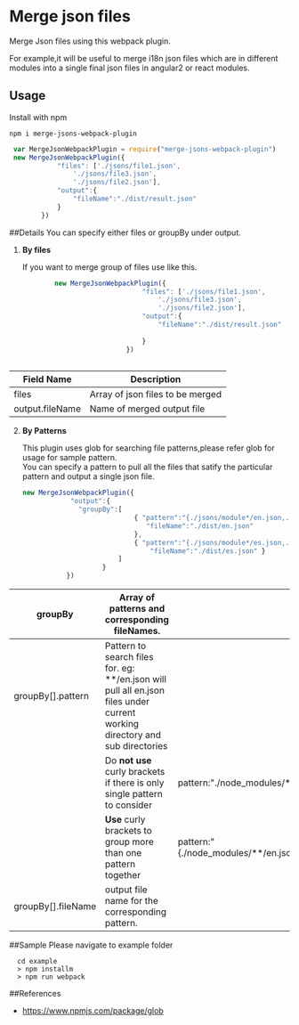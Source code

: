 # Merge json files

Merge Json files using this webpack plugin.

For example,it will be useful to
merge i18n json files which are in different modules into a single
final json files in angular2 or react modules.

 

 
## Usage

Install with npm

```
npm i merge-jsons-webpack-plugin
```

```javascript
 var MergeJsonWebpackPlugin = require("merge-jsons-webpack-plugin")
 new MergeJsonWebpackPlugin({
            "files": ['./jsons/file1.json',
                './jsons/file3.json',
                './jsons/file2.json'],
            "output":{
                "fileName":"./dist/result.json"
            }
        })
```

##Details
  You can specify either files or  groupBy under output.
  
  1. **By files**
  
       If you want to merge group of files use like this.
      
       ````javascript
               new MergeJsonWebpackPlugin({
                                     "files": ['./jsons/file1.json',
                                         './jsons/file3.json',
                                         './jsons/file2.json'],
                                     "output":{
                                         "fileName":"./dist/result.json"
                         
                                     }
                                 })
                            
       ````
       
       
| Field Name      	| Description                      	|
|-----------------	|----------------------------------	|
| files           	| Array of json files to be merged 	|
| output.fileName 	| Name of merged output file       	|
        
        
      
  2. **By Patterns** 
       
       This plugin uses glob for searching file patterns,please refer glob for usage for sample pattern.               
                  You can specify a pattern to pull all the files that satify the particular pattern and output a single json file.
                  
       ````javascript
       new MergeJsonWebpackPlugin({
                   "output":{
                     "groupBy":[
                                   { "pattern":"{./jsons/module*/en.json,./jsons/file1.json}", 
                                      "fileName":"./dist/en.json" 
                                   },
                                   { "pattern":"{./jsons/module*/es.json,./jsons/file2.json}", 
                                       "fileName":"./dist/es.json" }
                               ]        
                           }
                  })  
     ````
   
   
| groupBy            | Array of patterns and corresponding fileNames.                                                                              |                                                                 |
|--------------------|-----------------------------------------------------------------------------------------------------------------------------|-----------------------------------------------------------------|
| groupBy[].pattern  | Pattern to search files for. eg: **/en.json will pull all en.json files under current working directory and sub directories |                                                                 |
|                    | Do **not use** curly brackets if there is only single pattern to consider                                                   | pattern:"./node_modules/**/en.json"                             |
|                    | **Use** curly brackets to group more than one pattern together                                                              | pattern:"{./node_modules/**/en.json,./src/assets/i18n/en.json}" |
| groupBy[].fileName | output file name for the corresponding pattern.                                                                             |                                                                 |

      
##Sample
  Please navigate to example folder
 
 ```
   cd example
   > npm installm
   > npm run webpack

```

##References

 - https://www.npmjs.com/package/glob
